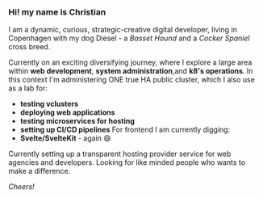 ### Hi! my name is Christian
I am a dynamic, curious, strategic-creative digital developer, living in Copenhagen with my dog Diesel - a _Basset Hound_ and a _Cocker Spaniel_ cross breed. 

Currently on an exciting diversifying journey, where I explore a large area within **web development**, **system administration**,and **k8's operations**. In this context I'm administering ONE true HA public cluster, which I also use as a lab for:
- **testing vclusters**
- **deploying web applications**
- **testing microservices for hosting**
- **setting up CI/CD pipelines**
For frontend I am currently digging:
- **Svelte/SvelteKit**  - again 😄

Currently setting up a transparent hosting provider service for web agencies and developers.
Looking for like minded people who wants to make a difference.

*Cheers!*

<!--
**Christian-Rau/Christian-Rau** is a ✨ _special_ ✨ repository because its `README.md` (this file) appears on your GitHub profile.

Here are some ideas to get you started:

- 🔭 I’m currently working on ...
- 🌱 I’m currently learning ...
- 👯 I’m looking to collaborate on ...
- 🤔 I’m looking for help with ...
- 💬 Ask me about ...
- 📫 How to reach me: ...
- 😄 Pronouns: ...
- ⚡ Fun fact: ...
-->
